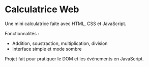 # Calculatrice Web

Une mini calculatrice faite avec HTML, CSS et JavaScript.

Fonctionnalités :
- Addition, soustraction, multiplication, division
- Interface simple et mode sombre

Projet fait pour pratiquer le DOM et les événements en JavaScript.
